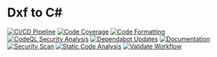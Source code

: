 # Dxf to C#

[![CI/CD Pipeline](https://github.com/wieslawsoltes/DxfToCSharp/actions/workflows/ci-cd.yml/badge.svg)](https://github.com/wieslawsoltes/DxfToCSharp/actions/workflows/ci-cd.yml)
[![Code Coverage](https://github.com/wieslawsoltes/DxfToCSharp/actions/workflows/code-coverage.yml/badge.svg)](https://github.com/wieslawsoltes/DxfToCSharp/actions/workflows/code-coverage.yml)
[![Code Formatting](https://github.com/wieslawsoltes/DxfToCSharp/actions/workflows/code-formatting.yml/badge.svg)](https://github.com/wieslawsoltes/DxfToCSharp/actions/workflows/code-formatting.yml)
[![CodeQL Security Analysis](https://github.com/wieslawsoltes/DxfToCSharp/actions/workflows/codeql.yml/badge.svg)](https://github.com/wieslawsoltes/DxfToCSharp/actions/workflows/codeql.yml)
[![Dependabot Updates](https://github.com/wieslawsoltes/DxfToCSharp/actions/workflows/dependabot/dependabot-updates/badge.svg)](https://github.com/wieslawsoltes/DxfToCSharp/actions/workflows/dependabot/dependabot-updates)
[![Documentation](https://github.com/wieslawsoltes/DxfToCSharp/actions/workflows/documentation.yml/badge.svg)](https://github.com/wieslawsoltes/DxfToCSharp/actions/workflows/documentation.yml)
[![Security Scan](https://github.com/wieslawsoltes/DxfToCSharp/actions/workflows/security.yml/badge.svg)](https://github.com/wieslawsoltes/DxfToCSharp/actions/workflows/security.yml)
[![Static Code Analysis](https://github.com/wieslawsoltes/DxfToCSharp/actions/workflows/static-analysis.yml/badge.svg)](https://github.com/wieslawsoltes/DxfToCSharp/actions/workflows/static-analysis.yml)
[![Validate Workflow](https://github.com/wieslawsoltes/DxfToCSharp/actions/workflows/validate.yml/badge.svg)](https://github.com/wieslawsoltes/DxfToCSharp/actions/workflows/validate.yml)
